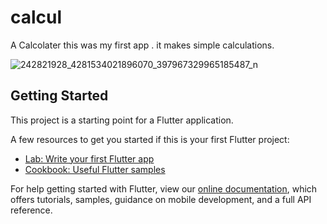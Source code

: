 # calcul

A Calcolater this was my first app .
it makes simple calculations.

![242821928_4281534021896070_397967329965185487_n](https://user-images.githubusercontent.com/61950354/134793943-e238c1c3-eb5c-4c98-9aea-9b3bdf965e89.jpg)

## Getting Started

This project is a starting point for a Flutter application.

A few resources to get you started if this is your first Flutter project:

- [Lab: Write your first Flutter app](https://flutter.dev/docs/get-started/codelab)
- [Cookbook: Useful Flutter samples](https://flutter.dev/docs/cookbook)

For help getting started with Flutter, view our
[online documentation](https://flutter.dev/docs), which offers tutorials,
samples, guidance on mobile development, and a full API reference.
